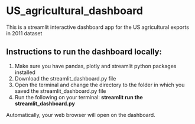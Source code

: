# US_agricultural_dashboard
This is a streamlit interactive dashboard app for the US agricultural exports in 2011 dataset

## Instructions to run the dashboard locally:

1. Make sure you have pandas, plotly and streamlit python packages installed
2. Download the streamlit_dashboard.py file
3. Open the terminal and change the directory to the folder in which you saved the streamlit_dashboard.py file
4. Run the following on your terminal: **streamlit run the streamlit_dashboard.py**

Automatically, your web browser will open on the dashboard.

